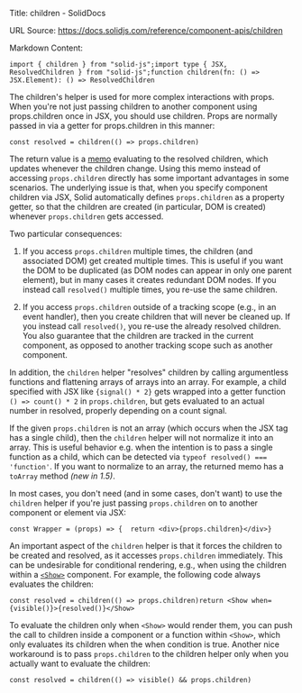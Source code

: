 Title: children - SolidDocs

URL Source: https://docs.solidjs.com/reference/component-apis/children

Markdown Content:
```
import { children } from "solid-js";import type { JSX, ResolvedChildren } from "solid-js";function children(fn: () => JSX.Element): () => ResolvedChildren
```

The children's helper is used for more complex interactions with props. When you're not just passing children to another component using props.children once in JSX, you should use children. Props are normally passed in via a getter for props.children in this manner:

```
const resolved = children(() => props.children)
```

The return value is a [memo](https://docs.solidjs.com/reference/basic-reactivity/create-memo) evaluating to the resolved children, which updates whenever the children change. Using this memo instead of accessing `props.children` directly has some important advantages in some scenarios. The underlying issue is that, when you specify component children via JSX, Solid automatically defines `props.children` as a property getter, so that the children are created (in particular, DOM is created) whenever `props.children` gets accessed.

Two particular consequences:

1.  If you access `props.children` multiple times, the children (and associated DOM) get created multiple times. This is useful if you want the DOM to be duplicated (as DOM nodes can appear in only one parent element), but in many cases it creates redundant DOM nodes. If you instead call `resolved()` multiple times, you re-use the same children.
    
2.  If you access `props.children` outside of a tracking scope (e.g., in an event handler), then you create children that will never be cleaned up. If you instead call `resolved()`, you re-use the already resolved children. You also guarantee that the children are tracked in the current component, as opposed to another tracking scope such as another component.
    

In addition, the `children` helper "resolves" children by calling argumentless functions and flattening arrays of arrays into an array. For example, a child specified with JSX like `{signal() * 2}` gets wrapped into a getter function `() => count() * 2` in `props.children`, but gets evaluated to an actual number in resolved, properly depending on a count signal.

If the given `props.children` is not an array (which occurs when the JSX tag has a single child), then the `children` helper will not normalize it into an array. This is useful behavior e.g. when the intention is to pass a single function as a child, which can be detected via `typeof resolved() === 'function'`. If you want to normalize to an array, the returned memo has a `toArray` method _(new in 1.5)_.

In most cases, you don't need (and in some cases, don't want) to use the `children` helper if you're just passing `props.children` on to another component or element via JSX:

```
const Wrapper = (props) => {  return <div>{props.children}</div>}
```

An important aspect of the `children` helper is that it forces the children to be created and resolved, as it accesses `props.children` immediately. This can be undesirable for conditional rendering, e.g., when using the children within a [`<Show>`](https://docs.solidjs.com/reference/components/show) component. For example, the following code always evaluates the children:

```
const resolved = children(() => props.children)return <Show when={visible()}>{resolved()}</Show>
```

To evaluate the children only when `<Show>` would render them, you can push the call to children inside a component or a function within `<Show>`, which only evaluates its children when the when condition is true. Another nice workaround is to pass `props.children` to the children helper only when you actually want to evaluate the children:

```
const resolved = children(() => visible() && props.children)
```
